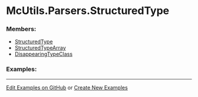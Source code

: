 # <a id="McUtils.Parsers.StructuredType">McUtils.Parsers.StructuredType</a>
    


### Members:

  - [StructuredType](StructuredType/StructuredType.md)
  - [StructuredTypeArray](StructuredType/StructuredTypeArray.md)
  - [DisappearingTypeClass](StructuredType/DisappearingTypeClass.md)

### Examples:



___

[Edit Examples on GitHub](https://github.com/McCoyGroup/References/edit/gh-pages/Documentation/examples/McUtils/Parsers/StructuredType.md) or 
[Create New Examples](https://github.com/McCoyGroup/References/new/gh-pages/?filename=Documentation/examples/McUtils/Parsers/StructuredType.md)